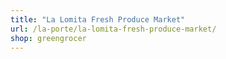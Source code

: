 ```yaml
---
title: "La Lomita Fresh Produce Market"
url: /la-porte/la-lomita-fresh-produce-market/
shop: greengrocer
---
```

